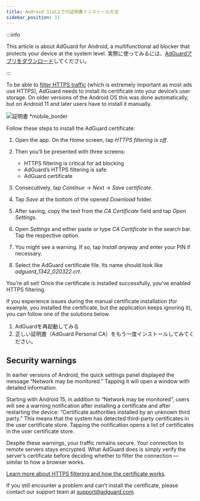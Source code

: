 ```yaml
---
title: Android 11以上での証明書インストール方法
sidebar_position: 11
---
```


:::info

This article is about AdGuard for Android, a multifunctional ad blocker that protects your device at the system level. 実際に使ってみるには、[AdGuardアプリをダウンロード](https://agrd.io/download-kb-adblock)してください。

:::

To be able to [filter HTTPS traffic](/general/https-filtering/what-is-https-filtering.md) (which is extremely important as most ads use HTTPS), AdGuard needs to install its certificate into your device’s user storage. On older versions of the Android OS this was done automatically, but on Android 11 and later users have to install it manually.

![証明書 *mobile_border](https://cdn.adtidy.org/content/kb/ad_blocker/android/solving_problems/manual-certificate/screenCA.gif)

Follow these steps to install the AdGuard certificate:

1. Open the app. On the *Home* screen, tap *HTTPS filtering is off*.

1. Then you’ll be presented with three screens:
    - HTTPS filtering is critical for ad blocking
    - AdGuard’s HTTPS filtering is safe
    - AdGuard certificate

1. Consecutively, tap *Continue* → *Next* → *Save certificate*.

1. Tap *Save* at the bottom of the opened *Download* folder.

1. After saving, copy the text from the *CA Certificate* field and tap *Open Settings*.

1. Open *Settings* and either paste or type *CA Certificate* in the search bar. Tap the respective option.

1. You might see a warning. If so, tap *Install anyway* and enter your PIN if necessary.

1. Select the AdGuard certificate file. Its name should look like *adguard_1342_020322.crt*.

You’re all set! Once the certificate is installed successfully, you’ve enabled HTTPS filtering.

If you experience issues during the manual certificate installation (for example, you installed the certificate, but the application keeps ignoring it), you can follow one of the solutions below.

1. AdGuardを再起動してみる
1. 正しい証明書（AdGuard Personal CA）をもう一度インストールしてみてください。

## Security warnings

In earlier versions of Android, the quick settings panel displayed the message “Network may be monitored.” Tapping it will open a window with detailed information.

Starting with Android 15, in addition to “Network may be monitored”, users will see a warning notification after installing a certificate and after restarting the device: “Certificate authorities installed by an unknown third party.” This means that the system has detected third-party certificates in the user certificate store. Tapping the notification opens a list of certificates in the user certificate store.

Despite these warnings, your traffic remains secure. Your connection to remote servers stays encrypted. What AdGuard does is simply verify the server’s certificate before deciding whether to filter the connection — similar to how a browser works.

[Learn more about HTTPS filtering and how the certificate works](/general/https-filtering/what-is-https-filtering.md).

If you still encounter a problem and can’t install the certificate, please contact our support team at <support@adguard.com>.
